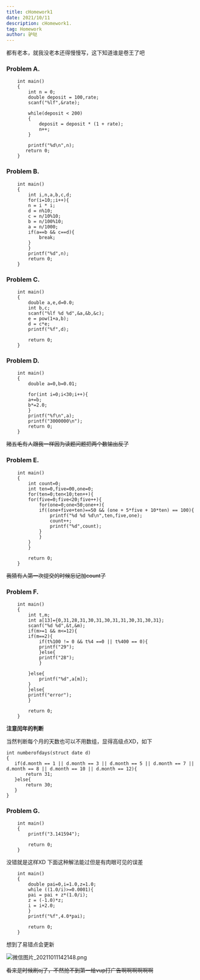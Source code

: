 ```yaml
---
title: cHomework1
date: 2021/10/11
description: cHomework1.
tag: Homework
author: 驴哒
---
```


都有老本，就我没老本还得慢慢写，这下知道谁是卷王了吧

### Problem A.
```
	int main()
	{
		int n = 0;
		double deposit = 100,rate;
		scanf("%lf",&rate);

		while(deposit < 200)
		{
			deposit = deposit * (1 + rate);
			n++;
		}

		printf("%d\n",n);
	   return 0;
	}
```
### Problem B.
```
	int main()
	{
	    int i,n,a,b,c,d;
	    for(i=10;;i++){
		n = i * i;
		d = n%10;
		c = n/10%10;
		b = n/100%10;
		a = n/1000;
		if(a==b && c==d){
		    break;
		}
	    }
	    printf("%d",n);
	    return 0;
	}
```
### Problem C.
```
	int main()
	{
	    double a,e,d=0.0;
	    int b,c;
	    scanf("%lf %d %d",&a,&b,&c);
	    e = pow(1+a,b);
	    d = c*e;
	    printf("%f",d);

	    return 0;
	}
```
### Problem D.
```
	int main()
	{
	    double a=0,b=0.01;

	    for(int i=0;i<30;i++){
		a+=b;
		b*=2.0;
	    }
	    printf("%f\n",a);
	    printf("3000000\n");
	    return 0;
	}
```
~~赌五毛有人跟我一样因为读题问题把两个数输出反了~~

### Problem E.
```
	int main()
	{
	    int count=0;
	    int ten=0,five=00,one=0;
	    for(ten=0;ten<10;ten++){
		for(five=0;five<20;five++){
		    for(one=0;one<50;one++){
			if((one+five+ten)==50 && (one + 5*five + 10*ten) == 100){
			    printf("%d %d %d\n",ten,five,one);
			    count++;
			    printf("%d",count);
			}
		    }
		}
	    }

	    return 0;
	}
```
~~我猜有人第一次提交的时候忘记加count了~~

### Problem F.
```
	int main()
	{
	    int t,m;
	    int a[13]={0,31,28,31,30,31,30,31,31,30,31,30,31};
	    scanf("%d %d",&t,&m);
	    if(m>=1 && m<=12){
		if(m==2){
		    if(t%100 != 0 && t%4 ==0 || t%400 == 0){
			printf("29");
		    }else{
			printf("28");
		    }

		}else{
		    printf("%d",a[m]);
		}
	    }else{
		printf("error");
	    }

	    return 0;
	}
```
**注意闰年的判断**

当然判断每个月的天数也可以不用数组，显得高级点XD，如下
```
int numberofdays(struct date d)
{
   if(d.month == 1 || d.month == 3 || d.month == 5 || d.month == 7 || d.month == 8 || d.month == 10 || d.month == 12){
       return 31;
   }else{
       return 30;
   }
}
```
### Problem G.
```
	int main()
	{
		printf("3.141594");

	    return 0;
	}
```
没错就是这样XD
下面这种解法能过但是有肉眼可见的误差
```
	int main()
	{
	    double pai=0,i=1.0,z=1.0;
	    while ((1.0/i)>=0.0001){
		pai = pai + z*(1.0/i);
		z = (-1.0)*z;
		i = i+2.0;  
	    }
	    printf("%f",4.0*pai);

	    return 0;
	}
```

想到了易错点会更新

![微信图片_20211011142148.png](https://i.loli.net/2021/10/11/P6wQIOy48NzEl1A.png)

~~看来是时候刷oj了，不然抢不到第一给vup打广告啊啊啊啊啊啊~~

